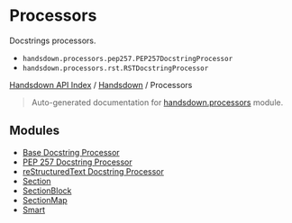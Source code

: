 # Processors

Docstrings processors.

- `handsdown.processors.pep257.PEP257DocstringProcessor`
- `handsdown.processors.rst.RSTDocstringProcessor`

[Handsdown API Index](../../README.md#handsdown-api-index) / [Handsdown](../index.md#handsdown) / Processors

> Auto-generated documentation for [handsdown.processors](https://github.com/vemel/handsdown/blob/main/handsdown/processors/__init__.py) module.

## Modules

- [Base Docstring Processor](./base.md)
- [PEP 257 Docstring Processor](./pep257.md)
- [reStructuredText Docstring Processor](./rst.md)
- [Section](./section.md)
- [SectionBlock](./section_block.md)
- [SectionMap](./section_map.md)
- [Smart](./smart.md)
